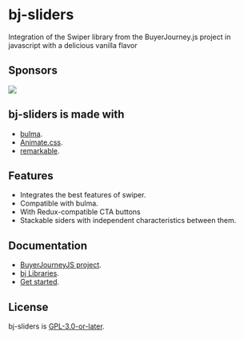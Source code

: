 # bj-sliders
Integration of the Swiper library from the BuyerJourney.js project in javascript with a delicious vanilla flavor
## Sponsors
[<img src="https://www.conference.com.mx/web/image/website/3/logo/Conference?unique=cb769b7">](https://www.conference.com.mx/comercializacion-digital)

## bj-sliders is made with
- [bulma](https://bulma.io/).
- [Animate.css](https://animate.style/).
- [remarkable](https://github.com/jonschlinkert/remarkable).
## Features
- Integrates the best features of swiper.
- Compatible with bulma.
- With Redux-compatible CTA buttons
- Stackable siders with independent characteristics between them.
## Documentation 
- [BuyerJourneyJS project](https://buyerjourney.ninja/).
- [bj Libraries](https://buyerjourney.ninja/libraries).
- [Get started](https://buyerjourney.ninja/get-started).
## License
bj-sliders is [GPL-3.0-or-later](./LICENSE).